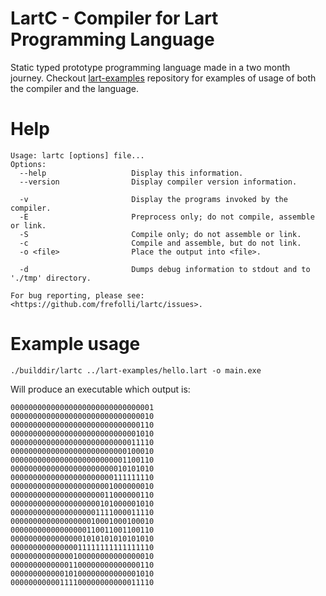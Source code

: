 # LartC - Compiler for Lart Programming Language

Static typed prototype programming language made in a two month journey.
Checkout [lart-examples](https://github.com/frefolli/lart-examples) repository for examples of usage of both the compiler and the language.

# Help

```
Usage: lartc [options] file...
Options:
  --help                   Display this information.
  --version                Display compiler version information.

  -v                       Display the programs invoked by the compiler.
  -E                       Preprocess only; do not compile, assemble or link.
  -S                       Compile only; do not assemble or link.
  -c                       Compile and assemble, but do not link.
  -o <file>                Place the output into <file>.

  -d                       Dumps debug information to stdout and to './tmp' directory.

For bug reporting, please see:
<https://github.com/frefolli/lartc/issues>.
```

# Example usage

`./builddir/lartc ../lart-examples/hello.lart -o main.exe`

Will produce an executable which output is:

```
00000000000000000000000000000001
00000000000000000000000000000010
00000000000000000000000000000110
00000000000000000000000000001010
00000000000000000000000000011110
00000000000000000000000000100010
00000000000000000000000001100110
00000000000000000000000010101010
00000000000000000000000111111110
00000000000000000000001000000010
00000000000000000000011000000110
00000000000000000000101000001010
00000000000000000001111000011110
00000000000000000010001000100010
00000000000000000110011001100110
00000000000000001010101010101010
00000000000000011111111111111110
00000000000000100000000000000010
00000000000001100000000000000110
00000000000010100000000000001010
00000000000111100000000000011110
```
